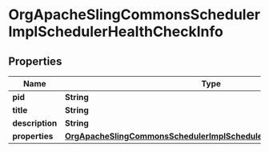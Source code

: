 

# OrgApacheSlingCommonsSchedulerImplSchedulerHealthCheckInfo

## Properties

Name | Type | Description | Notes
------------ | ------------- | ------------- | -------------
**pid** | **String** |  |  [optional]
**title** | **String** |  |  [optional]
**description** | **String** |  |  [optional]
**properties** | [**OrgApacheSlingCommonsSchedulerImplSchedulerHealthCheckProperties**](OrgApacheSlingCommonsSchedulerImplSchedulerHealthCheckProperties.md) |  |  [optional]




